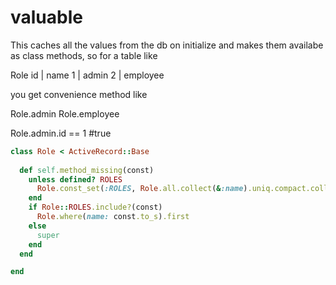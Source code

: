valuable
========

This caches all the values from the db on initialize and makes them availabe as class methods, so for a table like

Role
id | name 
1  | admin
2  | employee

you get convenience method like

Role.admin
Role.employee

Role.admin.id == 1 #true

```ruby
class Role < ActiveRecord::Base
  
  def self.method_missing(const)
    unless defined? ROLES
      Role.const_set(:ROLES, Role.all.collect(&:name).uniq.compact.collect(&:to_sym))
    end
    if Role::ROLES.include?(const)
      Role.where(name: const.to_s).first
    else
      super
    end
  end

end
```

